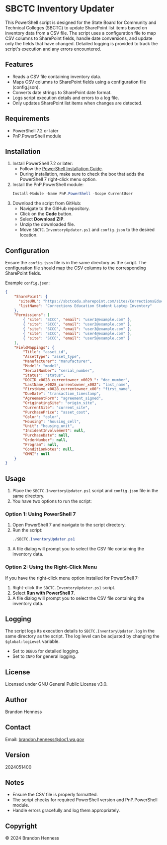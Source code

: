 # SBCTC Inventory Updater

This PowerShell script is designed for the State Board for Community and Technical Colleges (SBCTC) to update SharePoint list items based on inventory data from a CSV file. The script uses a configuration file to map CSV columns to SharePoint fields, handle date conversions, and update only the fields that have changed. Detailed logging is provided to track the script's execution and any errors encountered.

## Features

- Reads a CSV file containing inventory data.
- Maps CSV columns to SharePoint fields using a configuration file (config.json).
- Converts date strings to SharePoint date format.
- Logs script execution details and errors to a log file.
- Only updates SharePoint list items when changes are detected.

## Requirements

- PowerShell 7.2 or later
- PnP.PowerShell module

## Installation

1. Install PowerShell 7.2 or later:
    - Follow the [PowerShell Installation Guide](https://docs.microsoft.com/en-us/powershell/scripting/install/installing-powershell).
    - During installation, make sure to check the box that adds the PowerShell 7 right-click menu option.
2. Install the PnP.PowerShell module:
    ```powershell
    Install-Module -Name PnP.PowerShell -Scope CurrentUser
    ```
3. Download the script from GitHub:
    - Navigate to the GitHub repository.
    - Click on the **Code** button.
    - Select **Download ZIP**.
    - Unzip the downloaded file.
    - Move `SBCTC.InventoryUpdater.ps1` and `config.json` to the desired location.

## Configuration

Ensure the `config.json` file is in the same directory as the script. The configuration file should map the CSV columns to the corresponding SharePoint fields.

Example `config.json`:
```json
{
    "SharePoint": {
      "siteURL": "https://sbctcedu.sharepoint.com/sites/CorrectionsEducationIT",
      "listName": "Corrections Education Student Laptop Inventory"
    },
    "Permissions": [
        { "site": "SCCC", "email": "user1@example.com" },
        { "site": "SCCC", "email": "user2@example.com" },
        { "site": "SCCC", "email": "user3@example.com" },
        { "site": "SCCC", "email": "user4@example.com" },
        { "site": "SCCC", "email": "user5@example.com" }
    ],
    "FieldMappings": {
        "Title": "asset_id",
        "AssetType": "asset_type",
        "Manufacturer": "manufacturer",
        "Model": "model",
        "SerialNumber": "serial_number",
        "Status": "status",
        "DOCID_x0028_currentowner_x0029_": "doc_number",
        "LastName_x0028_currentowner_x002": "last_name",
        "FirstName_x0028_currentowner_x00": "first_name",
        "DueDate": "transaction_timestamp",
        "AgreementForm": "agreement_signed",
        "OriginatingSite": "origin_site",
        "CurrentSite": "current_site",
        "PurchasePrice": "asset_cost",
        "Color": "color",
        "Housing": "housing_cell",
        "Unit": "housing_unit",
        "IncidentInvolvement": null,
        "PurchaseDate": null,
        "OrderNumber": null,
        "Program": null,
        "ConditionNotes": null,
        "OMNI": null
    }
}
```

## Usage

1. Place the `SBCTC.InventoryUpdater.ps1` script and `config.json` file in the same directory.
2. You have two options to run the script:

### Option 1: Using PowerShell 7

1. Open PowerShell 7 and navigate to the script directory.
2. Run the script:
    ```powershell
    ./SBCTC.InventoryUpdater.ps1
    ```
3. A file dialog will prompt you to select the CSV file containing the inventory data.

### Option 2: Using the Right-Click Menu

If you have the right-click menu option installed for PowerShell 7:

1. Right-click the `SBCTC.InventoryUpdater.ps1` script.
2. Select **Run with PowerShell 7**.
3. A file dialog will prompt you to select the CSV file containing the inventory data.

## Logging

The script logs its execution details to `SBCTC.InventoryUpdater.log` in the same directory as the script. The log level can be adjusted by changing the `$global:logLevel` variable.

- Set to `DEBUG` for detailed logging.
- Set to `INFO` for general logging.

## License

Licensed under GNU General Public License v3.0.

## Author

Brandon Henness

## Contact

Email: [brandon.henness@doc1.wa.gov](mailto:brandon.henness@doc1.wa.gov)

## Version

2024051400

## Notes

- Ensure the CSV file is properly formatted.
- The script checks for required PowerShell version and PnP.PowerShell module.
- Handle errors gracefully and log them appropriately.

## Copyright

© 2024 Brandon Henness
